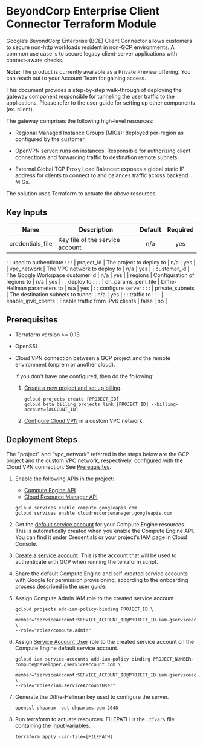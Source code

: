 # BeyondCorp Enterprise Client Connector Terraform Module

Google’s BeyondCorp Enterprise (BCE) Client Connector allows customers to secure
non-http workloads resident in non-GCP environments. A common use case is to
secure legacy client-server applications with context-aware checks.

**Note:** The product is currently available as a Private Preview offering. You
can reach out to your Account Team for gaining access.

This document provides a step-by-step walk-through of deploying the gateway
component responsible for tunneling the user traffic to the applications. Please
refer to the user guide for setting up other components (ex. client).

The gateway comprises the following high-level resources:

-   Regional Managed Instance Groups (MIGs): deployed per-region as configured
    by the customer.

-   OpenVPN server: runs on instances. Responsible for authorizing client
    connections and forwarding traffic to destination remote subnets.

-   External Global TCP Proxy Load Balancer: exposes a global static IP address
    for clients to connect to and balances traffic across backend MIGs.

The solution uses Terraform to actuate the above resources.

## Key Inputs

| Name                | Description                       | Default | Required |
| ------------------- | --------------------------------- | :-----: | :------: |
| credentials_file    | Key file of the service account   | n/a     | yes      |
:                     : used to authenticate              :         :          :
| project_id          | The project to deploy to          | n/a     | yes      |
| vpc_network         | The VPC network to deploy to      | n/a     | yes      |
| customer_id         | The Google Workspace customer id  | n/a     | yes      |
| regions             | Configuration of regions to       | n/a     | yes      |
:                     : deploy to                         :         :          :
| dh_params_pem_file  | Diffie-Hellman parameters to      | n/a     | yes      |
:                     : configure server                  :         :          :
| private_subnets     | The destination subnets to tunnel | n/a     | yes      |
:                     : traffic to                        :         :          :
| enable_ipv6_clients | Enable traffic from IPv6 clients  | false   | no       |

## Prerequisites

-   Terraform version >= 0.13

-   OpenSSL

-   Cloud VPN connection between a GCP project and the remote environment
    (onprem or another cloud).

    If you don't have one configured, then do the following:

    1.  [Create a new project and set up billing](https://cloud.google.com/resource-manager/docs/creating-managing-projects).

        ```
        gcloud projects create [PROJECT_ID]
        gcloud beta billing projects link [PROJECT_ID] --billing-account=[ACCOUNT_ID]
        ```

    1.  [Configure Cloud VPN](https://cloud.google.com/network-connectivity/docs/vpn/how-to/creating-ha-vpn)
        in a custom VPC network.

## Deployment Steps

The "project" and "vpc_network" referred in the steps below are the GCP project
and the custom VPC network, respectively, configured with the Cloud VPN
connection. See [Prerequisites](#prerequisites).

1.  Enable the following APIs in the project:

    -   [Compute Engine API](https://console.cloud.google.com/apis/library/compute.googleapis.com)
    -   [Cloud Resource Manager API](https://console.cloud.google.com/apis/library/cloudresourcemanager.googleapis.com)

    ```
    gcloud services enable compute.googleapis.com
    gcloud services enable cloudresourcemanager.googleapis.com
    ```

1.  Get the
    [default service account](https://cloud.google.com/compute/docs/access/service-accounts#default_service_account)
    for your Compute Engine resources. This is automatically created when you
    enable the Compute Engine API. You can find it under Credentials or your
    project's IAM page in Cloud Console.

1.  [Create a service account](https://cloud.google.com/iam/docs/creating-managing-service-accounts#iam-service-accounts-create-gcloud).
    This is the account that will be used to authenticate with GCP when running
    the terraform script.

1.  Share the default Compute Engine and self-created service accounts with
    Google for permission provisioning, according to the onboarding process
    described in the user guide.

1.  Assign Compute Admin IAM role to the created service account.

    ```
    gcloud projects add-iam-policy-binding PROJECT_ID \
    --member="serviceAccount:SERVICE_ACCOUNT_ID@PROJECT_ID.iam.gserviceaccount.com" \
    --role="roles/compute.admin"
    ```

1.  Assign
    [Service Account User](https://cloud.google.com/iam/docs/impersonating-service-accounts#iam-service-accounts-grant-role-sa-console)
    role to the created service account on the Compute Engine default service
    account.

    ```
    gcloud iam service-accounts add-iam-policy-binding PROJECT_NUMBER-compute@developer.gserviceaccount.com \
    --member="serviceAccount:SERVICE_ACCOUNT_ID@PROJECT_ID.iam.gserviceaccount.com" \
    --role="roles/iam.serviceAccountUser"
    ```

1.  Generate the Diffie-Hellman key used to configure the server.

    ```
    openssl dhparam -out dhparams.pem 2048
    ```

1.  Run terraform to actuate resources. FILEPATH is the `.tfvars` file
    containing the [input variables](#key-inputs).

    ```
    terraform apply -var-file=[FILEPATH]
    ```
